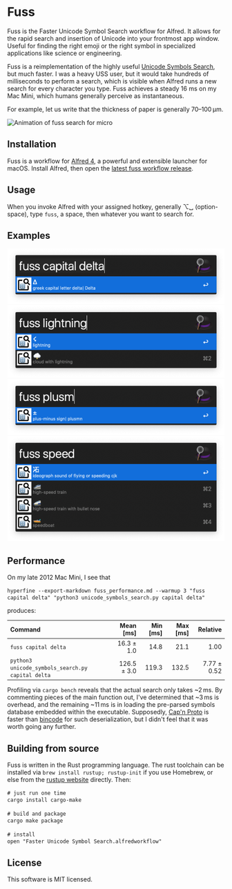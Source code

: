 Fuss
====

Fuss is the Faster Unicode Symbol Search workflow for Alfred. It allows for the rapid search and insertion of Unicode into your frontmost app window. Useful for finding the right emoji or the right symbol in specialized applications like science or engineering.

Fuss is a reimplementation of the highly useful [Unicode Symbols Search](https://github.com/bevesce/unicode-symbols-search), but much faster. I was a heavy USS user, but it would take hundreds of milliseconds to perform a search, which is visible when Alfred runs a new search for every character you type. Fuss achieves a steady 16 ms on my Mac Mini, which humans generally perceive as instantaneous.

For example, let us write that the thickness of paper is generally 70–100 µm.

![Animation of fuss search for micro](fuss_micro.gif)

Installation
------------

Fuss is a workflow for [Alfred 4](https://www.alfredapp.com/), a powerful and extensible launcher for macOS. Install Alfred, then open the [latest fuss workflow release](<https://github.com/fotonick/faster_unicode_symbol_search/releases/latest/download/Faster Unicode Symbol Search.alfredworkflow>).

Usage
-----

When you invoke Alfred with your assigned hotkey, generally ⌥␣ (option-space), type ``fuss``, a space, then whatever you want to search for.

Examples
--------

![Image of fuss search for capital delta](fuss_capital_delta.png)
![Image of fuss search for lightning](fuss_lightning.png)
![Image of fuss search for plus or minus](fuss_plusm.png)
![Image of fuss search for speed](fuss_speed.png)

Performance
-----------

On my late 2012 Mac Mini, I see that

```
hyperfine --export-markdown fuss_performance.md --warmup 3 "fuss capital delta" "python3 unicode_symbols_search.py capital delta"
```
produces:

| Command | Mean [ms] | Min [ms] | Max [ms] | Relative |
|:---|---:|---:|---:|---:|
| `fuss capital delta` | 16.3 ± 1.0 | 14.8 | 21.1 | 1.00 |
| `python3 unicode_symbols_search.py capital delta` | 126.5 ± 3.0 | 119.3 | 132.5 | 7.77 ± 0.52 |

Profiling via ``cargo bench`` reveals that the actual search only takes ~2 ms. By commenting pieces of the main function out, I've determined that ~3 ms is overhead, and the remaining ~11 ms is in loading the pre-parsed symbols database embedded within the executable. Supposedly, [Cap'n Proto](https://github.com/capnproto/capnproto-rust) is faster than [bincode](https://github.com/servo/bincode) for such deserialization, but I didn't feel that it was worth going any further.

Building from source
--------------------

Fuss is written in the Rust programming language. The rust toolchain can be installed via ``brew install rustup; rustup-init`` if you use Homebrew, or else from the [rustup website](https://rustup.rs/) directly. Then:

```
# just run one time
cargo install cargo-make

# build and package
cargo make package

# install
open "Faster Unicode Symbol Search.alfredworkflow"
```

License
-------

This software is MIT licensed.
